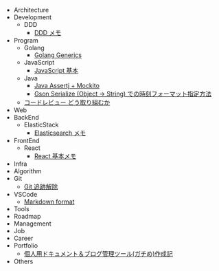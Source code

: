 - Architecture
- Development
  - DDD
    - [DDD メモ](./docs/Development/DDD/DDD_メモ/doc.md)
- Program
  - Golang
    - [Golang Generics](./docs/Program/Golang/Golang_Generics/doc.md)
  - JavaScript
    - [JavaScript 基本](./docs/Program/JavaScript/JavaScript_基本/doc.md)
  - Java
    - [Java Assertj + Mockito](./docs/Program/Java/Java_Assertj_+_Mockito/doc.md)
    - [Gson Serialize (Object -> String) での時刻フォーマット指定方法](./docs/Program/Java/Gson_Serialize_(Object_-＞_String)_での時刻フォーマット指定方法/doc.md)
  - [コードレビュー どう取り組むか](./docs/Program/コードレビュー_どう取り組むか/doc.md)
- Web
- BackEnd
  - ElasticStack
    - [Elasticsearch メモ](./docs/BackEnd/ElasticStack/Elasticsearch_メモ/doc.md)
- FrontEnd
  - React
    - [React 基本メモ](./docs/FrontEnd/React/React_基本メモ/doc.md)
- Infra
- Algorithm
- Git
  - [Git 追跡解除](./docs/Git/Git_追跡解除/Git_追跡解除.md)
- VSCode
  - [Markdown format](./docs/VSCode/Markdown_format/doc.md)
- Tools
- Roadmap
- Management
- Job
- Career
- Portfolio
  - [個人用ドキュメント＆ブログ管理ツール(ガチめ)作成記](./docs/Portfolio/個人用ドキュメント＆ブログ管理ツール(ガチめ)作成記/doc.md)
- Others